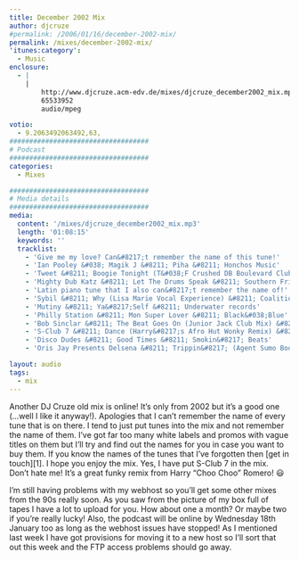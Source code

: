 ```yaml
---
title: December 2002 Mix
author: djcruze
#permalink: /2006/01/16/december-2002-mix/
permalink: /mixes/december-2002-mix/
'itunes:category':
  - Music
enclosure:
  - |
    |
        http://www.djcruze.acm-edv.de/mixes/djcruze_december2002_mix.mp3
        65533952
        audio/mpeg

votio:
  - 9.2063492063492,63,
###################################
# Podcast
###################################
categories:
  - Mixes

###################################
# Media details
###################################
media:
  content: '/mixes/djcruze_december2002_mix.mp3'
  length: '01:08:15'
  keywords: ''
  tracklist:
    - 'Give me my love? Can&#8217;t remember the name of this tune!'
    - 'Ian Pooley &#038; Magik J &#8211; Piha &#8211; Honchos Music'
    - 'Tweet &#8211; Boogie Tonight (T&#038;F Crushed DB Boulevard Club Re-edit) &#8211; White'
    - 'Mighty Dub Katz &#8211; Let The Drums Speak &#8211; Southern Fried Records'
    - 'Latin piano tune that I also can&#8217;t remember the name of!'
    - 'Sybil &#8211; Why (Lisa Marie Vocal Experience) &#8211; Coalition Recordings'
    - 'Mutiny &#8211; Ya&#8217;Self &#8211; Underwater records'
    - 'Philly Station &#8211; Mon Super Lover &#8211; Black&#038;Blue'
    - 'Bob Sinclar &#8211; The Beat Goes On (Junior Jack Club Mix) &#8211; Defected'
    - 'S-Club 7 &#8211; Dance (Harry&#8217;s Afro Hut Wonky Remix) &#8211; Polydor'
    - 'Disco Dudes &#8211; Good Times &#8211; Smokin&#8217; Beats'
    - 'Oris Jay Presents Delsena &#8211; Trippin&#8217; (Agent Sumo Body &#038; Seoul Mix) &#8211; Gusto Records'

layout: audio
tags:
  - mix
---
```


Another DJ Cruze old mix is online! It&#8217;s only from 2002 but it&#8217;s a good one (&#8230;well I like it anyway!). Apologies that I can&#8217;t remember the name of every tune that is on there. I tend to just put tunes into the mix and not remember the name of them. I&#8217;ve got far too many white labels and promos with vague titles on them but I&#8217;ll try and find out the names for you in case you want to buy them. If you know the names of the tunes that I&#8217;ve forgotten then [get in touch][1]. I hope you enjoy the mix. Yes, I have put S-Club 7 in the mix. Don&#8217;t hate me! It&#8217;s a great funky remix from Harry &#8220;Choo Choo&#8221; Romero! 😃

I&#8217;m still having problems with my webhost so you&#8217;ll get some other mixes from the 90s really soon. As you saw from the picture of my box full of tapes I have a lot to upload for you. How about one a month? Or maybe two if you&#8217;re really lucky! Also, the podcast will be online by Wednesday 18th January too as long as the webhost issues have stopped! As I mentioned last week I have got provisions for moving it to a new host so I&#8217;ll sort that out this week and the FTP access problems should go away.
